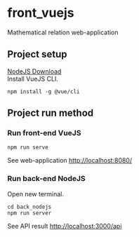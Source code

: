 # front_vuejs
Mathematical relation web-application

## Project setup
[NodeJS Download](https://nodejs.org)  
Install VueJS CLI.
```
npm install -g @vue/cli
```
## Project run method
### Run front-end VueJS
```
npm run serve
```
See web-application [http://localhost:8080/](http://localhost:8080/)

### Run back-end NodeJS
Open new terminal.
```
cd back_nodejs
npm run server
```
See API result [http://localhost:3000/api](http://localhost:3000/api)
